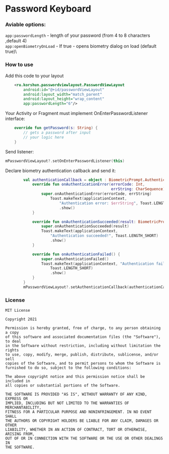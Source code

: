 # Password Keyboard


### Aviable options:
```app:passwordLength``` - length of your password (from 4 to 8 characters ,default 4)\
```app:openBiometryOnLoad``` - If true - opens biometry dialog on load (default true)\

### How to use
Add this code to your layout
```xml
    <ru.korshun.passwordviewlayout.PasswordViewLayout
        android:id="@+id/passwordViewLayout"
        android:layout_width="match_parent"
        android:layout_height="wrap_content"
        app:passwordLength="6"/>
```
Your Activity or Fragment must implement OnEnterPasswordListener interface:
```kotlin
    override fun getPassword(s: String) {
        // gets a password after input
        // your logic here
    }
```
Send listener:
```kotlin
mPasswordViewLayout?.setOnEnterPasswordListener(this)
```
Declare biometry authentication callback and send it:
```kotlin
        val authenticationCallback = object : BiometricPrompt.AuthenticationCallback() {
            override fun onAuthenticationError(errorCode: Int,
                                               errString: CharSequence) {
                super.onAuthenticationError(errorCode, errString)          
                    Toast.makeText(applicationContext,
                        "Authentication error: $errString", Toast.LENGTH_SHORT)
                        .show()
            }

            override fun onAuthenticationSucceeded(result: BiometricPrompt.AuthenticationResult) {
                super.onAuthenticationSucceeded(result)
                Toast.makeText(applicationContext,
                    "Authentication succeeded!", Toast.LENGTH_SHORT)
                    .show()
            }

            override fun onAuthenticationFailed() {
                super.onAuthenticationFailed()
                Toast.makeText(applicationContext, "Authentication failed",
                    Toast.LENGTH_SHORT)
                    .show()
            }
        }
        mPasswordViewLayout?.setAuthenticationCallback(authenticationCallback)
```
### License
```
MIT License

Copyright 2021

Permission is hereby granted, free of charge, to any person obtaining a copy 
of this software and associated documentation files (the "Software"), to deal 
in the Software without restriction, including without limitation the rights 
to use, copy, modify, merge, publish, distribute, sublicense, and/or sell 
copies of the Software, and to permit persons to whom the Software is 
furnished to do so, subject to the following conditions:

The above copyright notice and this permission notice shall be included in 
all copies or substantial portions of the Software.

THE SOFTWARE IS PROVIDED "AS IS", WITHOUT WARRANTY OF ANY KIND, EXPRESS OR 
IMPLIED, INCLUDING BUT NOT LIMITED TO THE WARRANTIES OF MERCHANTABILITY, 
FITNESS FOR A PARTICULAR PURPOSE AND NONINFRINGEMENT. IN NO EVENT SHALL 
THE AUTHORS OR COPYRIGHT HOLDERS BE LIABLE FOR ANY CLAIM, DAMAGES OR OTHER 
LIABILITY, WHETHER IN AN ACTION OF CONTRACT, TORT OR OTHERWISE, ARISING FROM,
OUT OF OR IN CONNECTION WITH THE SOFTWARE OR THE USE OR OTHER DEALINGS IN 
THE SOFTWARE.
```
